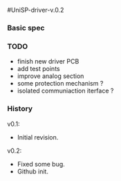 #UniSP-driver-v.0.2

### Basic spec

### TODO
- finish new driver PCB
- add test points
- improve analog section
- some protection mechanism ?
- isolated communiaction iterface ?

### History
v0.1:

- Initial revision.

v0.2:

- Fixed some bug.
- Github init.
